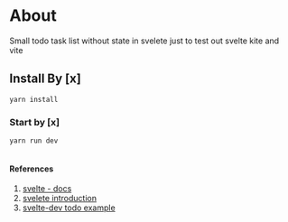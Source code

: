 # About 
Small todo task list without state in svelete just to test out svelte kite and vite 

## Install By [x]

``` 
yarn install 
```

### Start by [x]
```
yarn run dev
```


```js

```

#### References
1. [svelte - docs ](https://svelte.dev/docs)
2. [svelete introduction](https://kit.svelte.dev/docs/introduction)
3. [svelte-dev todo example](https://svelte.dev/repl/7eb8c1dd6cac414792b0edb53521ab49?version=3.20.1)
